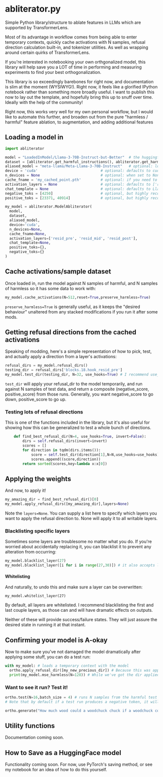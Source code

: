 # abliterator.py
Simple Python library/structure to ablate features in LLMs which are supported by TransformerLens.

Most of its advantage in workflow comes from being able to enter temporary contexts, quickly cache activations with N samples, refusal direction calculation built-in, and tokenizer utilities. As well as wrapping around certain quirks of TransformerLens.

If you're interested in notebooking your own orthgonalized model, this library will help save you a LOT of time in performing and measuring experiments to find your best orthogonalization.

This library is so exceedingly barebones for right now, and documentation is slim at the moment (WYSIWYG!). Right now, it feels like a glorified IPython notebook rather than something more broadly useful.
I want to publish this now to lay out the template, and hopefully bring this up to snuff over time. Ideally with the help of the community!

Right now, this works very well for my own personal workflow, but I would like to automate this further, and broaden out from the pure "harmless / harmful" feature ablation, to augmentation, and adding additional features

## Loading a model in
```python
import abliterator

model = "LoadedInModel/Llama-3-70B-Instruct-but-Better"  # the huggingface or path to the model you're interested in loading in
dataset = [abliterator.get_harmful_instructions(), abliterator.get_harmless_instructions()] # datasets to be used for caching and testing, split by harmful/harmless
aliased_model = "meta-llama/Meta-Llama-3-70B-Instruct"   # optional: load in model using the config from its base model -- makes transformer lens happy. Can be None
device = 'cuda'                             # optional: defaults to cuda
n_devices = None                            # optional: when set to None, defaults to `device.cuda.device_count`
cache_fname = 'my_cached_point.pth'         # optional: if you need to save where you left off, you can use `save_activations(filename)` which will write out a file. This is how you load that back in.
activation_layers = None                    # optional: defaults to ['resid_pre', 'resid_mid', 'resid_post'] which are the residual streams. Setting to None will cache ALL activation layer types
chat_template = None                        # optional: defaults to Llama-3 instruction template. You can use a format string e.g. ("<system>{instruction}<end><assistant>") or a custom class with format function -- it just needs an '.format(instruction="")` function. See abliterator.ChatTemplate for a very basic structure.
negative_toks = [4250]                      # optional, but highly recommended: ' cannot' in Llama's tokenizer. Tokens you don't want to be seeing. Defaults to my preset for Llama-3 models
positive_toks = [23371, 40914]              # optional, but highly recommended: ' Sure' and 'Sure' in Llama's tokenizer. Tokens you want to be seeing, basically. Defaults to my preset for Llama-3 models

my_model = abliterator.ModelAbliterator(
  model,
  dataset,
  aliased_model,
  device='cuda',
  n_devices=None,
  cache_fname=None,
  activation_layers=['resid_pre', 'resid_mid', 'resid_post'],
  chat_template=None,
  positive_toks={},
  negative_toks={}
)
```

## Cache activations/sample dataset
Once loaded in, run the model against N samples of harmful, and N samples of harmless so it has some data to work with:
```python
my_model.cache_activations(N=512,reset=True,preserve_harmless=True)
```
`preserve_harmless=True` is generally useful, as it keeps the "desired behaviour" unaltered from any stacked modifications if you run it after some mods.

## Getting refusal directions from the cached activations
Speaking of modding, here's a simple representation of how to pick, test, and actually apply a direction from a layer's activations:
```python
refusal_dirs = my_model.refusal_dirs()
testing_dir = refusal_dirs['blocks.18.hook_resid_pre']
my_model.test_dir(testing_dir, N=32, use_hooks=True) # I recommend use_hooks=True for large models as it can slow things down otherwise, but use_hooks=False can give you more precise scoring to an actual weights modification
```
`test_dir` will apply your refusal_dir to the model temporarily, and run against N samples of test data, and return a composite (negative_score, positive_score) from those runs. Generally, you want negative_score to go down, positive_score to go up.

### Testing lots of refusal directions

This is one of the functions included in the library, but it's also useful for showing how this can be generalized to test a whole bunch of directions.
```python
    def find_best_refusal_dir(N=4, use_hooks=True, invert=False):
        dirs = self.refusal_dirs(invert=invert)
        scores = []
        for direction in tqdm(dirs.items()):
            score = self.test_dir(direction[1],N=N,use_hooks=use_hooks)[0]
            scores.append((score,direction))
        return sorted(scores,key=lambda x:x[0])

```

## Applying the weights

And now, to apply it!
```python
my_amazing_dir = find_best_refusal_dir()[0]
my_model.apply_refusal_dirs([my_amazing_dir],layers=None)
```
Note the `layers=None`. You can supply a list here to specify which layers you want to apply the refusal direction to. None will apply it to all writable layers.

### Blacklisting specific layers
Sometimes some layers are troublesome no matter what you do. If you're worried about accidentally replacing it, you can blacklist it to prevent any alteration from occurring:
```python
my_model.blacklist_layer(27)
my_model.blacklist_layer([i for i in range(27,30)]) # it also accepts lists!
```

#### Whitelisting
And naturally, to undo this and make sure a layer can be overwritten:
```
my_model.whitelist_layer(27)
```
By default, all layers are whitelisted. I recommend blacklisting the first and last couple layers, as those can and will have dramatic effects on outputs.

Neither of these will provide success/failure states. They will just assure the desired state in running it at that instant.

## Confirming your model is A-okay
Now to make sure you've not damaged the model dramatically after applying some stuff, you can do a test run:
```python
with my_model: # loads a temporary context with the model
  ortho.apply_refusal_dir([my_new_precious_dir]) # Because this was applied in the 'with my_model:', it will be unapplied after coming out.
  print(my_model.mse_harmless(N=128)) # While we've got the dir applied, this tells you the Mean Squared Error using the current cached harmless runs as "ground truth" (loss function, effectively)
```

### Want to see it run? Test it!
```python
ortho.test(N=16,batch_size = 4) # runs N samples from the harmful test set and prints them for the user. Good way to check the model hasn't completely derailed.
# Note that by default if a test run produces a negative token, it will stop the whole batch and move on to the next. (it will show lots of '!!!!' in Llama-3's case, as that's token ID 0)

ortho.generate("How much wood could a woodchuck chuck if a woodchuck could chuck wood?") # runs and prints the prompt!
```

## Utility functions
Documentation coming soon.

## How to Save as a HuggingFace model
Functionality coming soon. For now, use PyTorch's saving method, or see my notebook for an idea of how to do this yourself.

